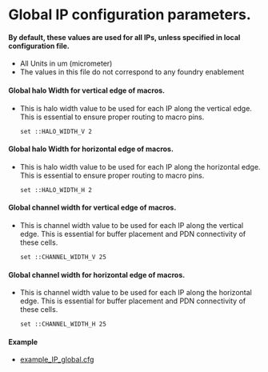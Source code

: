 # Global IP configuration parameters. 
#### By default, these values are used for all IPs, unless specified in local configuration file. 
* All Units in um (micrometer)
* The values in this file do not correspond to any foundry enablement

#### Global halo Width for vertical edge of macros. 
* This is halo width value to be used for each IP along the vertical edge. This is essential to ensure proper routing to macro pins.

      set ::HALO_WIDTH_V 2

#### Global halo Width for horizontal edge of macros. 
* This is halo width value to be used for each IP along the horizontal edge. This is essential to ensure proper routing to macro pins.

      set ::HALO_WIDTH_H 2
  
#### Global channel width for vertical edge of macros. 
* This is channel width value to be used for each IP along the vertical edge. This is essential for buffer placement and PDN connectivity of these cells.

      set ::CHANNEL_WIDTH_V 25
  
#### Global channel width for horizontal edge of macros.
* This is channel width value to be used for each IP along the horizontal edge. This is essential for buffer placement and PDN connectivity of these cells.

      set ::CHANNEL_WIDTH_H 25

#### Example
* [example_IP_global.cfg](example_IP_global.cfg)
